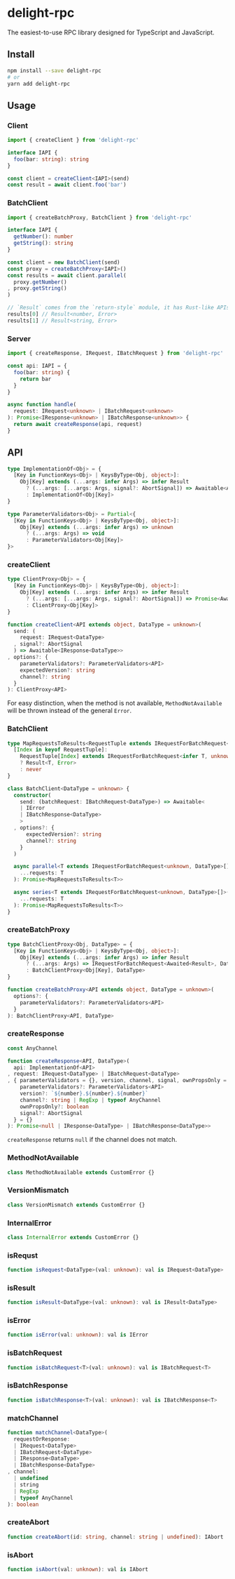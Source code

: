 # delight-rpc
The easiest-to-use RPC library designed for TypeScript and JavaScript.

## Install
```sh
npm install --save delight-rpc
# or
yarn add delight-rpc
```

## Usage
### Client
```ts
import { createClient } from 'delight-rpc'

interface IAPI {
  foo(bar: string): string
}

const client = createClient<IAPI>(send)
const result = await client.foo('bar')
```

### BatchClient
```ts
import { createBatchProxy, BatchClient } from 'delight-rpc'

interface IAPI {
  getNumber(): number
  getString(): string
}

const client = new BatchClient(send)
const proxy = createBatchProxy<IAPI>()
const results = await client.parallel(
  proxy.getNumber()
, proxy.getString()
)

// `Result` comes from the `return-style` module, it has Rust-like APIs
results[0] // Result<number, Error>
results[1] // Result<string, Error>
```

### Server
```ts
import { createResponse, IRequest, IBatchRequest } from 'delight-rpc'

const api: IAPI = {
  foo(bar: string) {
    return bar
  }
}

async function handle(
  request: IRequest<unknown> | IBatchRequest<unknown>
): Promise<IResponse<unknown> | IBatchResponse<unknown>> {
  return await createResponse(api, request)
}
```

## API
```ts
type ImplementationOf<Obj> = {
  [Key in FunctionKeys<Obj> | KeysByType<Obj, object>]:
    Obj[Key] extends (...args: infer Args) => infer Result
      ? (...args: [...args: Args, signal?: AbortSignal]) => Awaitable<Awaited<Result>>
      : ImplementationOf<Obj[Key]>
}

type ParameterValidators<Obj> = Partial<{
  [Key in FunctionKeys<Obj> | KeysByType<Obj, object>]:
    Obj[Key] extends (...args: infer Args) => unknown
      ? (...args: Args) => void
      : ParameterValidators<Obj[Key]>
}>
```

### createClient
```ts
type ClientProxy<Obj> = {
  [Key in FunctionKeys<Obj> | KeysByType<Obj, object>]:
    Obj[Key] extends (...args: infer Args) => infer Result
      ? (...args: [...args: Args, signal?: AbortSignal]) => Promise<Awaited<Result>>
      : ClientProxy<Obj[Key]>
}

function createClient<API extends object, DataType = unknown>(
  send: (
    request: IRequest<DataType>
  , signal?: AbortSignal
  ) => Awaitable<IResponse<DataType>>
, options?: {
    parameterValidators?: ParameterValidators<API>
    expectedVersion?: string
    channel?: string
  }
): ClientProxy<API>
```

For easy distinction, when the method is not available,
`MethodNotAvailable` will be thrown instead of the general `Error`.

### BatchClient
```ts
type MapRequestsToResults<RequestTuple extends IRequestForBatchRequest<unknown, unknown>[]> = {
  [Index in keyof RequestTuple]:
    RequestTuple[Index] extends IRequestForBatchRequest<infer T, unknown>
    ? Result<T, Error>
    : never
}

class BatchClient<DataType = unknown> {
  constructor(
    send: (batchRequest: IBatchRequest<DataType>) => Awaitable<
    | IError
    | IBatchResponse<DataType>
    >
  , options?: {
      expectedVersion?: string
      channel?: string
    }
  )

  async parallel<T extends IRequestForBatchRequest<unknown, DataType>[]>(
    ...requests: T
  ): Promise<MapRequestsToResults<T>>

  async series<T extends IRequestForBatchRequest<unknown, DataType>[]>(
    ...requests: T
  ): Promise<MapRequestsToResults<T>>
}
```

### createBatchProxy
```ts
type BatchClientProxy<Obj, DataType> = {
  [Key in FunctionKeys<Obj> | KeysByType<Obj, object>]:
    Obj[Key] extends (...args: infer Args) => infer Result
      ? (...args: Args) => IRequestForBatchRequest<Awaited<Result>, DataType>
      : BatchClientProxy<Obj[Key], DataType>
}

function createBatchProxy<API extends object, DataType = unknown>(
  options?: {
    parameterValidators?: ParameterValidators<API>
  }
): BatchClientProxy<API, DataType>
```

### createResponse
```ts
const AnyChannel

function createResponse<API, DataType>(
  api: ImplementationOf<API>
, request: IRequest<DataType> | IBatchRequest<DataType>
, { parameterValidators = {}, version, channel, signal, ownPropsOnly = false }: {
    parameterValidators?: ParameterValidators<API>
    version?: `${number}.${number}.${number}`
    channel?: string | RegExp | typeof AnyChannel
    ownPropsOnly?: boolean
    signal?: AbortSignal
  } = {}
): Promise<null | IResponse<DataType> | IBatchResponse<DataType>>
```

`createResponse` returns `null` if the channel does not match.

### MethodNotAvailable
```ts
class MethodNotAvailable extends CustomError {}
```

### VersionMismatch
```ts
class VersionMismatch extends CustomError {}
```

### InternalError
```ts
class InternalError extends CustomError {}
```

### isRequst
```ts
function isRequest<DataType>(val: unknown): val is IRequest<DataType>
```

### isResult
```ts
function isResult<DataType>(val: unknown): val is IResult<DataType>
```

### isError
```ts
function isError(val: unknown): val is IError
```

### isBatchRequest
```ts
function isBatchRequest<T>(val: unknown): val is IBatchRequest<T>
```

### isBatchResponse
```ts
function isBatchResponse<T>(val: unknown): val is IBatchResponse<T> 
```

### matchChannel
```ts
function matchChannel<DataType>(
  requestOrResponse:
  | IRequest<DataType>
  | IBatchRequest<DataType>
  | IResponse<DataType>
  | IBatchResponse<DataType>
, channel:
  | undefined
  | string
  | RegExp
  | typeof AnyChannel
): boolean
```

### createAbort
```ts
function createAbort(id: string, channel: string | undefined): IAbort
```

### isAbort
```ts
function isAbort(val: unknown): val is IAbort
```
